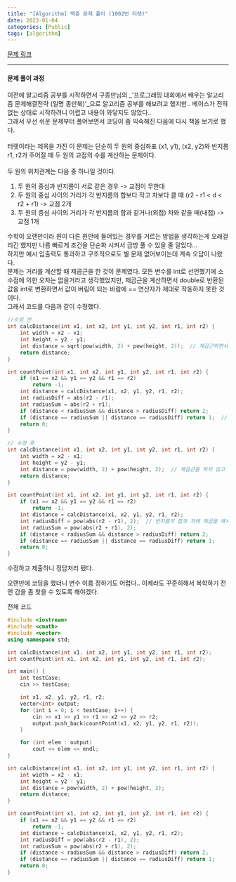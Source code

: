 ```yaml
---
title: "[Algorithm] 백준 문제 풀이 (1002번 터렛)"
date: 2023-01-04
categories: [Public]
tags: [algorithm]
---
```


[문제 링크](https://www.acmicpc.net/problem/1002 "터렛")

---

#### 문제 풀이 과정

이전에 알고리즘 공부를 시작하면서 구종만님의 _'프로그래밍 대회에서 배우는 알고리즘 문제해결전략 (일명 종만북)'_으로 알고리즘 공부를 해보려고 했지만.. 베이스가 전혀 없는 상태로 시작하려니 어렵고 내용이 와닿지도 않았다..<br>
그래서 우선 쉬운 문제부터 풀어보면서 코딩이 좀 익숙해진 다음에 다시 책을 보기로 했다.<br>
<br>
터렛이라는 제목을 가진 이 문제는 단순히 두 원의 중심좌표 (x1, y1), (x2, y2)와 반지름 r1, r2가 주어질 때 두 원의 교점의 수를 계산하는 문제이다.<br>
<br>두 원의 위치관계는 다음 중 하나일 것이다.<br>
1. 두 원의 중심과 반지름이 서로 같은 경우 -> 교점이 무한대
2. 두 원의 중심 사이의 거리가 각 반지름의 합보다 작고 차보다 클 때 (r2 - r1 < d < r2 + r1) -> 교점 2개
3. 두 원의 중심 사이의 거리가 각 반지름의 합과 같거나(외접) 차와 같을 때(내접) -> 교점 1개

수학이 오랜만이라 원이 다른 원안에 들어있는 경우를 거르는 방법을 생각하는게 오래걸리긴 했지만 나름 빠르게 조건을 단순화 시켜서 금방 풀 수 있을 줄 알았다...<br>
하지만 예시 입출력도 통과하고 구조적으로도 별 문제 없어보이는데 계속 오답이 나왔다. <br>
문제는 거리를 계산할 때 제곱근을 한 것이 문제였다. 모든 변수를 int로 선언했기에 소수점에 의한 오차는 없을거라고 생각했었지만, 제곱근을 계산하면서 double로 반환된 값을 int로 변환하면서 값이 버림이 되는 바람에 == 연산자가 제대로 작동하지 못한 것이다.<br>
그래서 코드를 다음과 같이 수정했다.<br>
~~~cpp
//수정 전
int calcDistance(int x1, int x2, int y1, int y2, int r1, int r2) {
	int width = x2 - x1;
	int height = y2 - y1;
	int distance = sqrt(pow(width, 2) + pow(height, 2));  // 제곱근하면서 double형이 int형으로 강제 변환
	return distance;
}

int countPoint(int x1, int x2, int y1, int y2, int r1, int r2) {
	if (x1 == x2 && y1 == y2 && r1 == r2)
		return -1;
	int distance = calcDistance(x1, x2, y1, y2, r1, r2);
	int radiusDiff = abs(r2 - r1);
	int radiusSum = abs(r2 + r1);
	if (distance < radiusSum && distance > radiusDiff) return 2;
	if (distance == radiusSum || distance == radiusDiff) return 1;  // distance는 값이 버림됐었기에 값이 정확하지 않을 수 있음
	return 0;
}

// 수정 후
int calcDistance(int x1, int x2, int y1, int y2, int r1, int r2) {
	int width = x2 - x1;
	int height = y2 - y1;
	int distance = pow(width, 2) + pow(height, 2);  // 제곱근을 하지 않고
	return distance;
}

int countPoint(int x1, int x2, int y1, int y2, int r1, int r2) {
	if (x1 == x2 && y1 == y2 && r1 == r2)
		return -1;
	int distance = calcDistance(x1, x2, y1, y2, r1, r2);
	int radiusDiff = pow(abs(r2 - r1), 2);  // 반지름의 합과 차에 제곱을 해서 비교함
	int radiusSum = pow(abs(r2 + r1), 2);
	if (distance < radiusSum && distance > radiusDiff) return 2;
	if (distance == radiusSum || distance == radiusDiff) return 1;
	return 0;
}
~~~
수정하고 제출하니 정답처리 됐다.<br>

오랜만에 코딩을 했더니 변수 이름 정하기도 어렵다.. 이제라도 꾸준히해서 복학하기 전엔 감을 좀 찾을 수 있도록 해야겠다.<br>

전체 코드
~~~cpp
#include <iostream>
#include <cmath>
#include <vector>
using namespace std;

int calcDistance(int x1, int x2, int y1, int y2, int r1, int r2);
int countPoint(int x1, int x2, int y1, int y2, int r1, int r2);

int main() {
	int testCase;
	cin >> testCase;

	int x1, x2, y1, y2, r1, r2;
	vector<int> output;
	for (int i = 0; i < testCase; i++) {
		cin >> x1 >> y1 >> r1 >> x2 >> y2 >> r2;
		output.push_back(countPoint(x1, x2, y1, y2, r1, r2));
	}

	for (int elem : output)
		cout << elem << endl;
}

int calcDistance(int x1, int x2, int y1, int y2, int r1, int r2) {
	int width = x2 - x1;
	int height = y2 - y1;
	int distance = pow(width, 2) + pow(height, 2);
	return distance;
}

int countPoint(int x1, int x2, int y1, int y2, int r1, int r2) {
	if (x1 == x2 && y1 == y2 && r1 == r2)
		return -1;
	int distance = calcDistance(x1, x2, y1, y2, r1, r2);
	int radiusDiff = pow(abs(r2 - r1), 2);
	int radiusSum = pow(abs(r2 + r1), 2);
	if (distance < radiusSum && distance > radiusDiff) return 2;
	if (distance == radiusSum || distance == radiusDiff) return 1;
	return 0;
}
~~~
